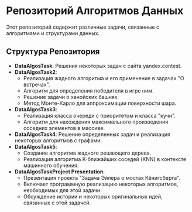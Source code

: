 # Репозиторий Алгоритмов Данных

Этот репозиторий содержит различные задачи, связанные с алгоритмами и структурами данных.

## Структура Репозитория

- **DataAlgosTask**: Решения некоторых задач с сайта yandex.contest.
- **DataAlgosTask2**:
  - Реализация жадного алгоритма и его применение в задачах "О встречах".
  - Алгоритм для определения победителя в игре ним.
  - Решение задачи о ханойских башнях.
  - Метод Монте-Карло для аппроксимации поверхности шара.
- **DataAlgosTask3**: 
  - Реализация класса очереди с приоритетом и класса "кучи".
  - Алгоритм для нахождения максимального произведения соседних элементов в массиве.
- **DataAlgosTask4**: Решение определенных задач и реализация некоторых алгоритмов с графами.
- **DataAlgosTask5**: 
  - Создание алгоритма жадного решающего дерева.
  - Реализация алгоритма K-ближайших соседей (KNN) в контексте машинного обучения.
- **DataAlgosTaskProject Presentation**: 
  - Презентация проекта "Задача Эйлера о мостах Кёнигсберга".
  - Включает программную реализацию некоторых алгоритмов, необходимых для этой задачи.
  - Обсуждение истории и некоторых оригинальных идей, связанных с этой задачей.
